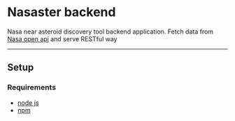 # Nasaster backend

Nasa near asteroid discovery tool backend application. Fetch data from [Nasa open api](https://api.nasa.gov/) and serve RESTful way

---

## Setup

### Requirements

- [node js](https://nodejs.org/en/)
- [npm](https://docs.npmjs.com/downloading-and-installing-node-js-and-npm)

